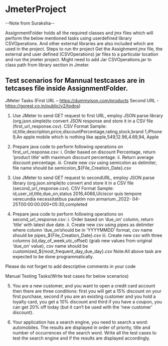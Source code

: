 # JmeterProject
--Note from Suraksha--

AssignmentFolder holds all the required classes and jmx files which will perform the below mentioned tasks using userdefined library CSVOperations.
And other external libraries are also included which are used in the project. 
Steps to run thr project 
Get the Assighmemt.jmx file, the external and user defined (CSVOperations) jar files to a particular location and run the jmeter project. 
Might need to add Jar CSVOperations.jar to class path from library section in Jmeter. 

Test scenarios for Mannual testcases are in tetcases file inside AssignmentFolder. 
-----------------------------------------------------------------------------------------------------------------------------------------------------

JMeter Tasks
(First URL – https://dummyjson.com/products
Second URL - https://gorest.co.in/public/v2/todos) 

1. Use JMeter to send GET request to first URL, employ JSON parse library  (org.json.simple)to convert JSON response and store it in a CSV file (first_url_response.csv). 
CSV Format Sample: 
id,title,description,price,discountPercentage,rating,stock,brand
1,iPhone 9,An apple mobile which is nothing like apple,549,12.96,4.69,94, Apple 

2. Prepare java code to perform following operations on first_url_response.csv: 
  i. Order based on discount Percentage, return ‘product title’ with maximum discount percentage. 
  ii. Return average discount percentage. 
  iii. Create new csv using semicolon as delimiter, file name should be  semicolon_${File_Creation_Date}.csv
  
3. Use JMeter to send GET request to secondURL, employ JSON parse library  (org.json.simple)to convert and store it in a CSV file (second_url_response.csv). 
CSV Format Sample: 
id,user_id,title,due_on,status
2016,4066,Ulciscor quis tempore verecundia necessitatibus paulatim non armarium.,2022- 04-25T00:00:00.000+05:30,completed 

4. Prepare java code to perform following operations on second_url_response.csv: 
  i. Order based on ’due_on’ column, return ‘title’ with latest due date.
  ii. Create new csv using pipes as delimiter where column ‘due_on’should be in  ‘YYYYMMDD’ format, csv name should be pipes_${File_Creation_Date}.csv 
  iii. Create new csv with three columns (id,day_of_week,utc_offset) (grab new  values from original ‘due_on’ value), csv name should be  customized_${most_frequent_day_due_day}.csv Note:All above task are expected to be done programmatically. 

Please do not forget to add  descriptive comments in your code

Manual Testing Tasks(Write test cases for below scenarios)

5. You are a new customer, and you want to open a credit card account then there are  three conditions: first you will get a 15% discount on your first purchase, second if you are an existing customer and you hold a loyalty card, you get a 10% discount and third if you have a coupon, you can get 20% off today (but it can’t be used with the ‘new customer’ discount).

6. Your application has a search engine, you need to search a word: automobiles. The results are displayed in order of priority, title and number of occurrences of the search word. Write all the test cases to test the search engine and if the results are displayed accordingly.

